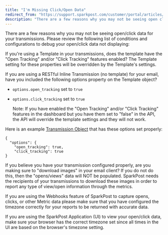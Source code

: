 ```yaml
---
title: "I'm Missing Click/Open Data"
redirect_from: "https://support.sparkpost.com/customer/portal/articles/1929979-i-m-missing-click-open-data"
description: "There are a few reasons why you may not be seeing open click data for your transmissions Please review the following list of conditions and configurations to debug your open click data not displaying If you're using a Template in your transmissions does the template have the Open Tracking and..."
---
```


There are a few reasons why you may not be seeing open/click data for your transmissions. Please review the following list of conditions and configurations to debug your open/click data not displaying:

If you're using a Template in your transmissions, does the template have the "Open Tracking" and/or "Click Tracking" features enabled? The Template setting for these properties will be overridden by the Template's settings.

If you are using a RESTful Inline Transmission (no template) for your email, have you included the following options property on the Template object?

* `options.open_tracking` set to `true`
* `options.click_tracking` set to `true`

  Note: If you have enabled the "Open Tracking" and/or "Click Tracking" features in the dashboard but you have them set to "false" in the API, the API will override the template settings and they will not work. 

Here is an example [Transmission Object](https://www.sparkpost.com/api#/reference/transmissions) that has these options set properly:
```
{
  "options": {
    "open_tracking": true,
    "click_tracking": true
}
```
If you believe you have your transmission configured properly, are you making sure to "download images" in your email client? If you do not do this, then the "opens/views" data will NOT be populated. SparkPost needs the recipients of your transmissions to download these images in order to report any type of view/open information through the metrics.

If you are using the Webhooks feature of SparkPost to capture opens, clicks, or other Metric data please make sure that you have configured the timezone correctly for your reports to be returned with accurate data.

If you are using the SparkPost Application (UI) to view your open/click data, make sure your browser has the correct timezone set since all times in the UI are based on the browser's timezone setting.